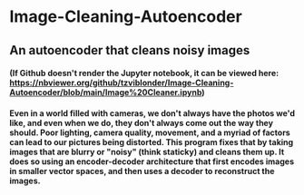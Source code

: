 # Image-Cleaning-Autoencoder
## An autoencoder that cleans noisy images
#### (If Github doesn't render the Jupyter notebook, it can be viewed here: https://nbviewer.org/github/tzviblonder/Image-Cleaning-Autoencoder/blob/main/Image%20Cleaner.ipynb)

#### Even in a world filled with cameras, we don't always have the photos we'd like, and even when we do, they don't always come out the way they should. Poor lighting, camera quality, movement, and a myriad of factors can lead to our pictures being distorted. This program fixes that by taking images that are blurry or "noisy" (think staticky) and cleans them up. It does so using an encoder-decoder architecture that first encodes images in smaller vector spaces, and then uses a decoder to reconstruct the images.
